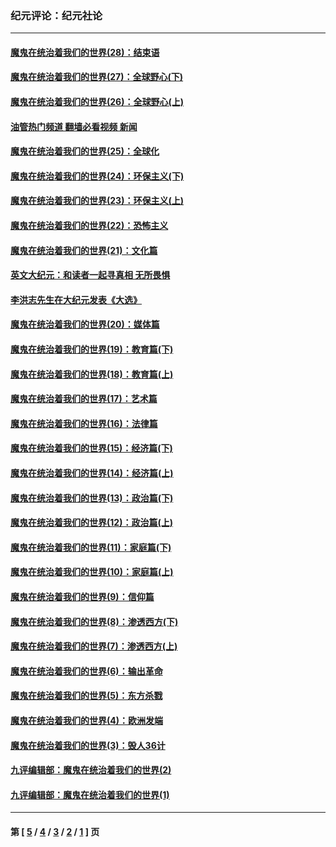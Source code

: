 ### 纪元评论：纪元社论
---
#### [魔鬼在统治着我们的世界(28)：结束语](../../pages/nsc422/n10936246.md?08280330) 
#### [魔鬼在统治着我们的世界(27)：全球野心(下)](../../pages/nsc422/n10928319.md?08280330) 
#### [魔鬼在统治着我们的世界(26)：全球野心(上)](../../pages/nsc422/n10900318.md?08280330) 
#### [油管热门频道 翻墙必看视频 新闻](ok?08280330)
#### [魔鬼在统治着我们的世界(25)：全球化](../../pages/nsc422/n10788205.md?08280330) 
#### [魔鬼在统治着我们的世界(24)：环保主义(下)](../../pages/nsc422/n10695307.md?08280330) 
#### [魔鬼在统治着我们的世界(23)：环保主义(上)](../../pages/nsc422/n10688613.md?08280330) 
#### [魔鬼在统治着我们的世界(22)：恐怖主义](../../pages/nsc422/n10614727.md?08280330) 
#### [魔鬼在统治着我们的世界(21)：文化篇](../../pages/nsc422/n10597706.md?08280330) 
#### [英文大纪元：和读者一起寻真相 无所畏惧](../../pages/nsc422/n12542027.md?08280330) 
#### [李洪志先生在大纪元发表《大选》](../../pages/nsc422/n12534746.md?08280330) 
#### [魔鬼在统治着我们的世界(20)：媒体篇](../../pages/nsc422/n10586579.md?08280330) 
#### [魔鬼在统治着我们的世界(19)：教育篇(下)](../../pages/nsc422/n10564808.md?08280330) 
#### [魔鬼在统治着我们的世界(18)：教育篇(上)](../../pages/nsc422/n10526970.md?08280330) 
#### [魔鬼在统治着我们的世界(17)：艺术篇](../../pages/nsc422/n10499093.md?08280330) 
#### [魔鬼在统治着我们的世界(16)：法律篇](../../pages/nsc422/n10485969.md?08280330) 
#### [魔鬼在统治着我们的世界(15)：经济篇(下)](../../pages/nsc422/n10469975.md?08280330) 
#### [魔鬼在统治着我们的世界(14)：经济篇(上)](../../pages/nsc422/n10457370.md?08280330) 
#### [魔鬼在统治着我们的世界(13)：政治篇(下)](../../pages/nsc422/n10448270.md?08280330) 
#### [魔鬼在统治着我们的世界(12)：政治篇(上)](../../pages/nsc422/n10444576.md?08280330) 
#### [魔鬼在统治着我们的世界(11)：家庭篇(下)](../../pages/nsc422/n10440961.md?08280330) 
#### [魔鬼在统治着我们的世界(10)：家庭篇(上)](../../pages/nsc422/n10435448.md?08280330) 
#### [魔鬼在统治着我们的世界(9)：信仰篇](../../pages/nsc422/n10432159.md?08280330) 
#### [魔鬼在统治着我们的世界(8)：渗透西方(下)](../../pages/nsc422/n10429603.md?08280330) 
#### [魔鬼在统治着我们的世界(7)：渗透西方(上)](../../pages/nsc422/n10426013.md?08280330) 
#### [魔鬼在统治着我们的世界(6)：输出革命](../../pages/nsc422/n10421536.md?08280330) 
#### [魔鬼在统治着我们的世界(5)：东方杀戮](../../pages/nsc422/n10417707.md?08280330) 
#### [魔鬼在统治着我们的世界(4)：欧洲发端](../../pages/nsc422/n10414890.md?08280330) 
#### [魔鬼在统治着我们的世界(3)：毁人36计](../../pages/nsc422/n10411583.md?08280330) 
#### [九评编辑部：魔鬼在统治着我们的世界(2)](../../pages/nsc422/n10410036.md?08280330) 
#### [九评编辑部：魔鬼在统治着我们的世界(1)](../../pages/nsc422/n10406825.md?08280330) 

---
#### 第 [ [5](./5.md?08280330) / [4](./4.md?08280330) / [3](./3.md?08280330) / [2](./2.md?08280330) / [1](./1.md?08280330) ] 页
